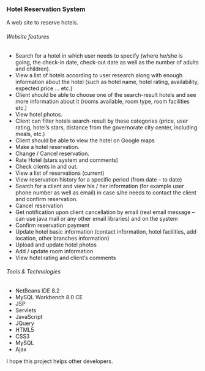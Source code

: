 ### Hotel Reservation System

A web site to reserve hotels.

###### Website features

* Search for a hotel in which user needs to specify (where he/she is going, the check-in date, check-out date as well as the number of adults and children).
* View a list of hotels according to user research along with enough information about the hotel (such as hotel name, hotel rating, availability, expected price ... etc.)
* Client should be able to choose one of the search-result hotels and see more information about it (rooms available, room type, room facilities etc.)
* View hotel photos.
* Client can filter hotels search-result by these categories (price, user rating, hotel’s stars, distance from the governorate city center, including meals, etc.)
* Client should be able to view the hotel on Google maps
* Make a hotel reservation.
* Change / Cancel reservation.
* Rate Hotel (stars system and comments)
* Check clients in and out.
* View a list of reservations (current)
* View reservation history for a specific period (from date – to date)
* Search for a client and view his / her information (for example user phone number as well as email) in case s/he needs to contact the client and confirm reservation.
* Cancel reservation
* Get notification upon client cancellation by email (real email message – can use java mail or any other email libraries) and on the system
* Confirm reservation payment
* Update hotel basic information (contact information, hotel facilities, add location, other branches information)
* Upload and update hotel photos
* Add / update room information
* View hotel rating and client’s comments


###### Tools & Technologies

* NetBeans IDE 8.2
* MySQL Workbench 8.0 CE
* JSP
* Servlets
* JavaScript
* JQuery
* HTML5
* CSS3
* MySQL
* Ajax

I hope this project helps other developers.